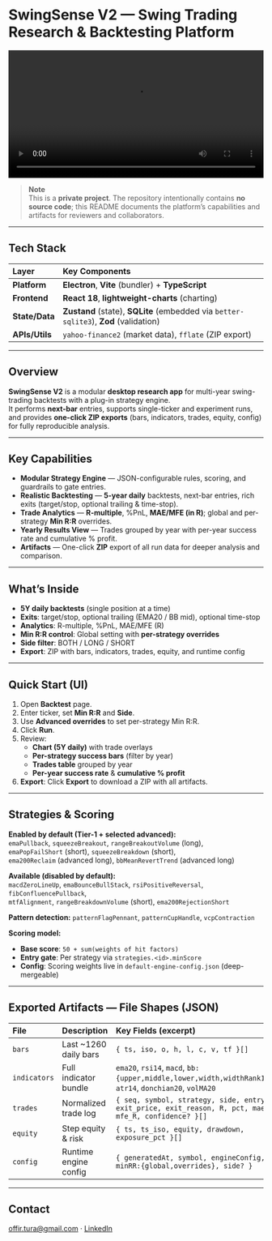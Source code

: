 # SwingSense V2 — Swing Trading Research & Backtesting Platform

<video src="https://github.com/user-attachments/assets/021d0c25-4c9d-402a-9b28-47bd85acdacb" controls width="720" style="max-width: 100%; height: auto;"></video>

> **Note**  
> This is a **private project**. The repository intentionally contains **no source code**; this README documents the platform’s capabilities and artifacts for reviewers and collaborators.

---

## Tech Stack

| Layer        | Key Components |
| :--         | :-- |
| **Platform** | **Electron**, **Vite** (bundler) + **TypeScript** |
| **Frontend** | **React 18**, **lightweight-charts** (charting) |
| **State/Data** | **Zustand** (state), **SQLite** (embedded via `better-sqlite3`), **Zod** (validation) |
| **APIs/Utils** | `yahoo-finance2` (market data), `fflate` (ZIP export) |

---

## Overview

**SwingSense V2** is a modular **desktop research app** for multi-year swing-trading backtests with a plug-in strategy engine.  
It performs **next-bar** entries, supports single-ticker and experiment runs, and provides **one-click ZIP exports** (bars, indicators, trades, equity, config) for fully reproducible analysis.

---

## Key Capabilities

- **Modular Strategy Engine** — JSON-configurable rules, scoring, and guardrails to gate entries.  
- **Realistic Backtesting** — **5-year daily** backtests, next-bar entries, rich exits (target/stop, optional trailing & time-stop).  
- **Trade Analytics** — **R-multiple**, %PnL, **MAE/MFE (in R)**; global and per-strategy **Min R:R** overrides.  
- **Yearly Results View** — Trades grouped by year with per-year success rate and cumulative % profit.  
- **Artifacts** — One-click **ZIP** export of all run data for deeper analysis and comparison.

---

## What’s Inside

- **5Y daily backtests** (single position at a time)  
- **Exits**: target/stop, optional trailing (EMA20 / BB mid), optional time-stop  
- **Analytics**: R-multiple, %PnL, MAE/MFE (R)  
- **Min R:R control**: Global setting with **per-strategy overrides**  
- **Side filter**: BOTH / LONG / SHORT  
- **Export**: ZIP with bars, indicators, trades, equity, and runtime config

---

## Quick Start (UI)

1. Open **Backtest** page.  
2. Enter ticker, set **Min R:R** and **Side**.  
3. Use **Advanced overrides** to set per-strategy Min R:R.  
4. Click **Run**.  
5. Review:
   - **Chart (5Y daily)** with trade overlays  
   - **Per-strategy success bars** (filter by year)  
   - **Trades table** grouped by year  
   - **Per-year success rate** & **cumulative % profit**  
6. **Export**: Click **Export** to download a ZIP with all artifacts.

---

## Strategies & Scoring

**Enabled by default (Tier-1 + selected advanced):**  
`emaPullback`, `squeezeBreakout`, `rangeBreakoutVolume` (long),  
`emaPopFailShort` (short), `squeezeBreakdown` (short),  
`ema200Reclaim` (advanced long), `bbMeanRevertTrend` (advanced long)

**Available (disabled by default):**  
`macdZeroLineUp`, `emaBounceBullStack`, `rsiPositiveReversal`, `fibConfluencePullback`,  
`mtfAlignment`, `rangeBreakdownVolume` (short), `ema200RejectionShort`

**Pattern detection:** `patternFlagPennant`, `patternCupHandle`, `vcpContraction`

**Scoring model:**  
- **Base score**: `50 + sum(weights of hit factors)`  
- **Entry gate**: Per strategy via `strategies.<id>.minScore`  
- **Config**: Scoring weights live in `default-engine-config.json` (deep-mergeable)

---

## Exported Artifacts — File Shapes (JSON)

| File     | Description | Key Fields (excerpt) |
| :--      | :--         | :-- |
| `bars`   | Last ~1260 daily bars | `{ ts, iso, o, h, l, c, v, tf }[]` |
| `indicators` | Full indicator bundle | `ema20`, `rsi14`, `macd`, `bb:{upper,middle,lower,width,widthRank120}`, `atr14`, `donchian20`, `volMA20` |
| `trades` | Normalized trade log | `{ seq, symbol, strategy, side, entry, exit_price, exit_reason, R, pct, mae_R, mfe_R, confidence? }[]` |
| `equity` | Step equity & risk | `{ ts, ts_iso, equity, drawdown, exposure_pct }[]` |
| `config` | Runtime engine config | `{ generatedAt, symbol, engineConfig, minRR:{global,overrides}, side? }` |

---

## Contact

[offir.tura@gmail.com](mailto:offir.tura@gmail.com) · [LinkedIn](https://www.linkedin.com/in/offir-tura)
